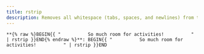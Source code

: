 ```yaml
---
title: rstrip
description: Removes all whitespace (tabs, spaces, and newlines) from the right side of a string. It does not affect spaces between words.
---
```

`**{% raw %}BEGIN{{ "          So much room for activities!          " | rstrip }}END{% endraw %}**: BEGIN{{ "          So much room for activities!          " | rstrip }}END`